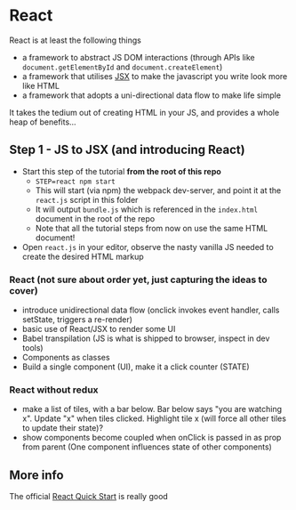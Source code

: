 # React

React is at least the following things
- a framework to abstract JS DOM interactions (through APIs like `document.getElementById` and `document.createElement`)
- a framework that utilises [JSX](https://jsx.github.io/) to make the javascript you write look more like HTML
- a framework that adopts a uni-directional data flow to make life simple

It takes the tedium out of creating HTML in your JS, and provides a whole heap of benefits...

## Step 1 - JS to JSX (and introducing React)

- Start this step of the tutorial **from the root of this repo**
  - ```STEP=react npm start```
  - This will start (via npm) the webpack dev-server, and point it at the `react.js` script in this folder
  - It will output `bundle.js` which is referenced in the `index.html` document in the root of the repo
  - Note that all the tutorial steps from now on use the same HTML document!
- Open `react.js` in your editor, observe the nasty vanilla JS needed to create the desired HTML markup


### React (not sure about order yet, just capturing the ideas to cover)
 - introduce unidirectional data flow (onclick invokes event handler, calls setState, triggers a re-render)
 - basic use of React/JSX to render some UI
 - Babel transpilation (JS is what is shipped to browser, inspect in dev tools)
 - Components as classes
 - Build a single component (UI), make it a click counter (STATE)

### React without redux
 - make a list of tiles, with a bar below. Bar below says "you are watching x". Update "x" when tiles clicked. Highlight tile x (will force all other tiles to update their state)?
 - show components become coupled when onClick is passed in as prop from parent (One component influences state of other components)



## More info

The official [React Quick Start](https://facebook.github.io/react/docs/hello-world.html) is really good
